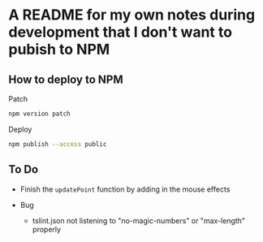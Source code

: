 # A README for my own notes during development that I don't want to pubish to NPM

## How to deploy to NPM

Patch

```sh
npm version patch
```

Deploy

```sh
npm publish --access public
```

## To Do

- Finish the `updatePoint` function by adding in the mouse effects

- Bug
  - tslint.json not listening to "no-magic-numbers" or "max-length" properly
